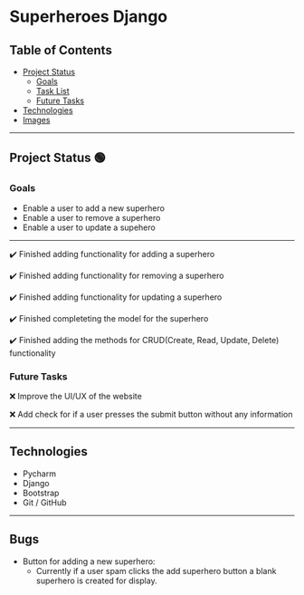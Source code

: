 # Superheroes Django

## Table of Contents
- [Project Status](#project-status)
   - [Goals](#goals)
   - [Task List](#task-list)
   - [Future Tasks](#future-tasks)
- [Technologies](#technologies)
- [Images](#Images)

---
## Project Status :green_circle:
### Goals
- Enable a user to add a new superhero
- Enable a user to remove a superhero
- Enable a user to update a supehero

---

:heavy_check_mark: Finished adding functionality for adding a superhero

:heavy_check_mark: Finished adding functionality for removing a superhero

:heavy_check_mark: Finished adding functionality for updating a superhero

:heavy_check_mark: Finished completeting the model for the superhero

:heavy_check_mark: Finished adding the methods for CRUD(Create, Read, Update, Delete) functionality

<!--- 
Emojis for the Task List:
DONE =      :heavy_check_mark:
NOT DONE =  :x:
WIP =       :recycle:
BUGGED =    :warning:
 --->

### Future Tasks  
:x: Improve the UI/UX of the website

:x: Add check for if a user presses the submit button without any information

---
## Technologies
- Pycharm
- Django
- Bootstrap
- Git / GitHub

---
## Bugs
- Button for adding a new superhero:
   - Currently if a user spam clicks the add superhero button a blank superhero is created for display.

